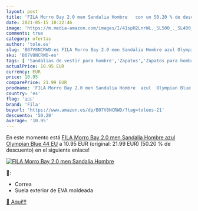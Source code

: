 ```yaml
---
layout: post
title: 'FILA Morro Bay 2.0 men Sandalia Hombre   con un 50.20 % de descuento'
date: 2021-05-15 10:22:46
image: 'https://m.media-amazon.com/images/I/41spH2LnrWL._SL500_._SL400_.jpg'
comments: true
category: ofertas
author: 'tole.es'
slug: 'B07V8NCRWD-es FILA Morro Bay 2.0 men Sandalia Hombre azul Olympian Blue...'
sku: 'B07V8NCRWD-es'
tags: [ 'Sandalias de vestir para hombre','Zapatos','Zapatos para hombre','Zapatos y complementos','fila','sandalia', ]
actualPrice: 10.95 EUR
currency: EUR
price: 10.95
comparePrice: 21.99 EUR
prodname: 'FILA Morro Bay 2.0 men Sandalia Hombre  azul  Olympian Blue   44 EU'
country: 'es'
flag: '🇪🇸'
brand: 'Fila'
buyurl: 'https://www.amazon.es/dp/B07V8NCRWD/?tag=tolees-21'
descuento: '50.20'
average: '10.95'
---
```


En este momento está [FILA Morro Bay 2.0 men Sandalia Hombre  azul  Olympian Blue   44 EU](https://www.amazon.es/dp/B07V8NCRWD/?tag=tolees-21) a 10.95 EUR (original: 21.99 EUR) (50.20 %  de descuento) en el siguiente enlace!

[![FILA Morro Bay 2.0 men Sandalia Hombre  ](https://m.media-amazon.com/images/I/41spH2LnrWL._SL500_._SL400_.jpg)](https://www.amazon.es/dp/B07V8NCRWD/?tag=tolees-21)

🔎:

- Correa
- Suela exterior de EVA moldeada

[🛒 Aquí!!!](https://www.amazon.es/dp/B07V8NCRWD/?tag=tolees-21)
